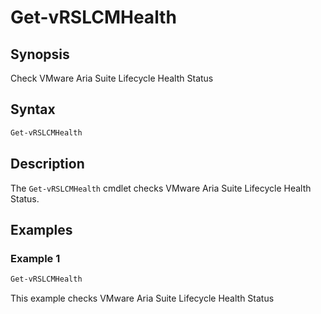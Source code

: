 # Get-vRSLCMHealth

## Synopsis

Check VMware Aria Suite Lifecycle Health Status

## Syntax

```powershell
Get-vRSLCMHealth
```

## Description

The `Get-vRSLCMHealth` cmdlet checks VMware Aria Suite Lifecycle Health Status.

## Examples

### Example 1

```powershell
Get-vRSLCMHealth
```

This example checks VMware Aria Suite Lifecycle Health Status
